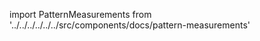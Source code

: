 
import PatternMeasurements from '../../../../../../src/components/docs/pattern-measurements'

<PatternMeasurements pattern='simone' />

